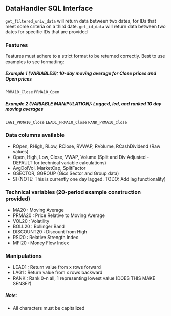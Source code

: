 ## DataHandler SQL Interface

`get_filtered_univ_data` will return data between two dates, for IDs that meet some criteria on a third date.
`get_id_data` will return data between two dates for specific IDs that are provided



### Features

Features must adhere to a strict format to be returned correctly. Best to use examples to see formatting:


##### Example 1 (VARIABLES): 10-day moving average for Close prices and Open prices

`PRMA10_Close`
`PRMA10_Open`


##### Example 2 (VARIABLE MANIPULATION): Lagged, led, and ranked 10 day moving averages

`LAG1_PRMA10_Close`
`LEAD1_PRMA10_Close`
`RANK_PRMA10_Close`


### Data columns available

* ROpen, RHigh, RLow, RClose, RVWAP, RVolume, RCashDividend (Raw values)
* Open, High, Low, Close, VWAP, Volume (Split and Div Adjusted - DEFAULT for technical variable calculations)
* AvgDolVol, MarketCap, SplitFactor
* GSECTOR, GGROUP (Gics Sector and Group data)
* SI (NOTE: This is currently one day lagged. TODO: Add lag functionality)


### Technical variables (20-period example construction provided)

* MA20 : Moving Average
* PRMA20 : Price Relative to Moving Average
* VOL20 : Volatility
* BOLL20 : Bollinger Band
* DISCOUNT20 : Discount from High
* RSI20 : Relative Strength Index
* MFI20 : Money Flow Index

### Manipulations

* LEAD1 : Return value from x rows forward
* LAG1 : Return value from x rows backward
* RANK : Rank 0-n all, 1 representing lowest value (DOES THIS MAKE SENSE?)


##### Note:

* All characters must be capitalized


